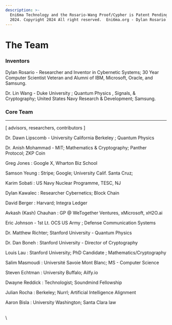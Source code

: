 ```yaml
---
description: >-
  Eni6ma Technology and the Rosario-Wang Proof/Cypher is Patent Pending. USPTO
  2024. Copyright 2024 All right reserved.  Eni6ma.org - Dylan Rosario
---
```


# The Team

### Inventors

Dylan Rosario - Researcher and Inventor in Cybernetic Systems; 30 Year Computer Scientist Veteran and Alumni of IBM, Microsoft, Oracle, and Samsung. &#x20;

Dr. Lin Wang - Duke University ; Quantum Physics , Signals, & Cryptography; United States Navy Research & Development; Samsung.

### **Core Team**

***

\[ advisors, researchers, contributors ]

Dr. Dawn Lipscomb - University California Berkeley ; Quantum Physics

Dr. Anish Mohammad - MIT; Mathematics & Cryptography; Panther Protocol; ZKP Coin

Greg Jones : Google X, Wharton Biz School

Samson Yeung : Stripe; Google; University Calif. Santa Cruz;&#x20;

Karim Sobati : US Navy Nuclear Programme, TESC, NJ

Dylan Kawalec : Researcher Cybernetics; Block Chain

David Berger : Harvard; Integra Ledger

Avkash (Kash) Chauhan :  GP @ WeTogether Ventures, xMicrosoft, xH2O.ai

Eric Johnson - 1st Lt.  OCS US Army ; Defense Communication Systems&#x20;

Dr. Matthew Richter; Stanford University - Quantum Physics

Dr. Dan Boneh : Stanford University - Director of Cryptography&#x20;

Louis Lau : Stanford University;  PhD Candidate ; Mathematics/Cryptography

Salim Masmoudi : Université Savoie Mont Blanc; MS - Computer Science

Steven Echtman : University Buffalo; AiIfy.io

Dwayne Reddick : Technologist; Soundmind Fellowship&#x20;

Julian Rocha : Berkeley; Nurrl; Artificial Intelligence Alignment

Aaron Bisla : University Washington; Santa Clara law&#x20;

\
\


